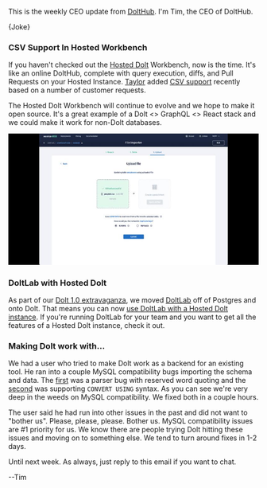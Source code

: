 This is the weekly CEO update from [DoltHub](https://www.dolthub.com/). I'm Tim, the CEO of DoltHub. 

{Joke}

### CSV Support In Hosted Workbench

If you haven't checked out the [Hosted Dolt](https://hosted.doltdb.com/) Workbench, now is the time. It's like an online DoltHub, complete with query execution, diffs, and Pull Requests on your Hosted Instance. [Taylor](https://www.dolthub.com/team#taylor) added [CSV support](https://www.dolthub.com/blog/2023-06-30-hosted-workbench-csv-support/) recently based on a number of customer requests. 

The Hosted Dolt Workbench will continue to evolve and we hope to make it open source. It's a great example of a Dolt <> GraphQL <> React stack and we could make it work for non-Dolt databases.

[![CSV On Workbench](../images/csv-workbench.jpeg)](https://www.dolthub.com/blog/2023-06-30-hosted-workbench-csv-support/)

### DoltLab with Hosted Dolt

As part of our [Dolt 1.0 extravaganza](https://www.dolthub.com/blog/2023-05-05-dolt-1-dot-0/), we moved [DoltLab](https://www.doltlab.com) off of Postgres and onto Dolt. That means you can now [use DoltLab with a Hosted Dolt instance](https://www.dolthub.com/blog/2023-07-05-running-doltlab-on-hosted-dolt/). If you're running DoltLab for your team and you want to get all the features of a Hosted Dolt instance, check it out. 

### Making Dolt work with...

We had a user who tried to make Dolt work as a backend for an existing tool. He ran into a couple MySQL compatibility bugs importing the schema and data. The [first](https://github.com/dolthub/dolt/issues/6290) was a parser bug with reserved word quoting and the [second](https://github.com/dolthub/dolt/issues/6291) was supporting `CONVERT USING` syntax. As you can see we're very deep in the weeds on MySQL compatibility. We fixed both in a couple hours.

The user said he had run into other issues in the past and did not want to "bother us". Please, please, please. Bother us. MySQL compatibility issues are #1 priority for us. We know there are people trying Dolt hitting these issues and moving on to something else. We tend to turn around fixes in 1-2 days. 

Until next week. As always, just reply to this email if you want to chat.

--Tim
